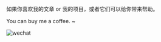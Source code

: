 如果你喜欢我的文章 or 我的项目，或者它们可以给你带来帮助。

You can buy me a coffee. ~

<img class="ui image" src="/me/微信赞赏码.jpeg" alt="wechat" />
